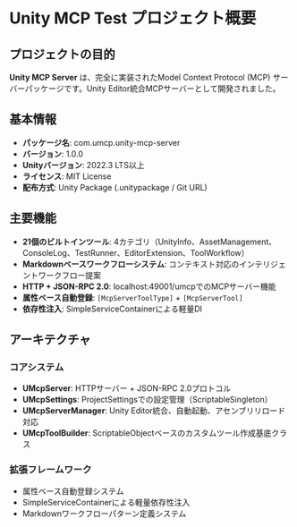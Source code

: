 # Unity MCP Test プロジェクト概要

## プロジェクトの目的
**Unity MCP Server** は、完全に実装されたModel Context Protocol (MCP) サーバーパッケージです。Unity Editor統合MCPサーバーとして開発されました。

## 基本情報
- **パッケージ名**: com.umcp.unity-mcp-server
- **バージョン**: 1.0.0
- **Unityバージョン**: 2022.3 LTS以上
- **ライセンス**: MIT License
- **配布方式**: Unity Package (.unitypackage / Git URL)

## 主要機能
- **21個のビルトインツール**: 4カテゴリ（UnityInfo、AssetManagement、ConsoleLog、TestRunner、EditorExtension、ToolWorkflow）
- **Markdownベースワークフローシステム**: コンテキスト対応のインテリジェントワークフロー提案
- **HTTP + JSON-RPC 2.0**: localhost:49001/umcpでのMCPサーバー機能
- **属性ベース自動登録**: `[McpServerToolType]` + `[McpServerTool]`
- **依存性注入**: SimpleServiceContainerによる軽量DI

## アーキテクチャ
### コアシステム
- **UMcpServer**: HTTPサーバー + JSON-RPC 2.0プロトコル
- **UMcpSettings**: ProjectSettingsでの設定管理（ScriptableSingleton）
- **UMcpServerManager**: Unity Editor統合、自動起動、アセンブリリロード対応
- **UMcpToolBuilder**: ScriptableObjectベースのカスタムツール作成基底クラス

### 拡張フレームワーク
- 属性ベース自動登録システム
- SimpleServiceContainerによる軽量依存性注入
- Markdownワークフローパターン定義システム